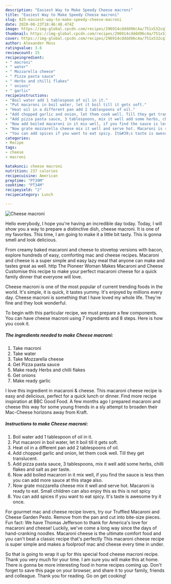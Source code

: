 ```yaml
---
description: "Easiest Way to Make Speedy Cheese macroni"
title: "Easiest Way to Make Speedy Cheese macroni"
slug: 825-easiest-way-to-make-speedy-cheese-macroni
date: 2020-08-23T18:46:48.474Z
image: https://img-global.cpcdn.com/recipes/296914cdddd96c4a/751x532cq70/cheese-macroni-recipe-main-photo.jpg
thumbnail: https://img-global.cpcdn.com/recipes/296914cdddd96c4a/751x532cq70/cheese-macroni-recipe-main-photo.jpg
cover: https://img-global.cpcdn.com/recipes/296914cdddd96c4a/751x532cq70/cheese-macroni-recipe-main-photo.jpg
author: Alexander Moss
ratingvalue: 3.6
reviewcount: 15
recipeingredient:
- " macroni"
- " water"
- " Mozzarella cheese"
- " Pizza pasta sauce"
- " Herbs and chilli flakes"
- " onions"
- " garlic"
recipeinstructions:
- "Boil water add 1 tablespoon of oil in it."
- "Put macaroni in boil water, let it boil till it gets soft."
- "Heat oil in a different pan add 2 tablespoons of oil."
- "Add chopped garlic and onion, let them cook well. Till they get translucent."
- "Add pizza pasta sauce, 3 tablespoons, mix it well add some herbs, chilli flakes and salt as per taste."
- "Now add boiled macaroni in it mix well, if you find the sauce is less then you can add more sauce at this stage also."
- "Now grate mozzarella cheese mix it well and serve hot. Macaroni is ready to eat. Small children can also enjoy this as this is not spicy"
- "You can add spices if you want to eat spicy. It&#39;s taste is awesome try it once."
categories:
- Recipe
tags:
- cheese
- macroni

katakunci: cheese macroni 
nutrition: 237 calories
recipecuisine: American
preptime: "PT39M"
cooktime: "PT34M"
recipeyield: "2"
recipecategory: Lunch

---
```



![Cheese macroni](https://img-global.cpcdn.com/recipes/296914cdddd96c4a/751x532cq70/cheese-macroni-recipe-main-photo.jpg)

Hello everybody, I hope you're having an incredible day today. Today, I will show you a way to prepare a distinctive dish, cheese macroni. It is one of my favorites. This time, I am going to make it a little bit tasty. This is gonna smell and look delicious.

From creamy baked macaroni and cheese to stovetop versions with bacon, explore hundreds of easy, comforting mac and cheese recipes. Macaroni and cheese is a super simple and easy lazy meal that anyone can make and tastes great as well. http The Pioneer Woman Makes Macaroni and Cheese Customise this recipe to make your perfect macaroni cheese for a quick family dinner that everyone will love.

Cheese macroni is one of the most popular of current trending foods in the world. It's simple, it is quick, it tastes yummy. It's enjoyed by millions every day. Cheese macroni is something that I have loved my whole life. They're fine and they look wonderful.


To begin with this particular recipe, we must prepare a few components. You can have cheese macroni using 7 ingredients and 8 steps. Here is how you cook it.

<!--inarticleads1-->

##### The ingredients needed to make Cheese macroni:

1. Take  macroni
1. Take  water
1. Take  Mozzarella cheese
1. Get  Pizza pasta sauce
1. Make ready  Herbs and chilli flakes
1. Get  onions
1. Make ready  garlic


I love this ingredient in macaroni &amp; cheese. This macaroni cheese recipe is easy and delicious, perfect for a quick lunch or dinner. Find more recipe inspiration at BBC Good Food. A few months ago I prepared macaroni and cheese this way for some young friends in a sly attempt to broaden their Mac-Cheese horizons away from Kraft. 

<!--inarticleads2-->

##### Instructions to make Cheese macroni:

1. Boil water add 1 tablespoon of oil in it.
1. Put macaroni in boil water, let it boil till it gets soft.
1. Heat oil in a different pan add 2 tablespoons of oil.
1. Add chopped garlic and onion, let them cook well. Till they get translucent.
1. Add pizza pasta sauce, 3 tablespoons, mix it well add some herbs, chilli flakes and salt as per taste.
1. Now add boiled macaroni in it mix well, if you find the sauce is less then you can add more sauce at this stage also.
1. Now grate mozzarella cheese mix it well and serve hot. Macaroni is ready to eat. Small children can also enjoy this as this is not spicy
1. You can add spices if you want to eat spicy. It&#39;s taste is awesome try it once.


For gourmet mac and cheese recipe lovers, try our Truffled Macaroni and Cheese Garden Pesto. Remove from the pan and cut into bite-size pieces. Fun fact: We have Thomas Jefferson to thank for America&#39;s love for macaroni and cheese! Luckily, we&#39;ve come a long way since the days of hand-cranking noodles. Macaroni cheese is the ultimate comfort food and you can&#39;t beat a classic recipe that&#39;s perfectly This macaroni cheese recipe is super simple and makes a foolproof mac and cheese every time in under. 

So that is going to wrap it up for this special food cheese macroni recipe. Thank you very much for your time. I am sure you will make this at home. There is gonna be more interesting food in home recipes coming up. Don't forget to save this page on your browser, and share it to your family, friends and colleague. Thank you for reading. Go on get cooking!
